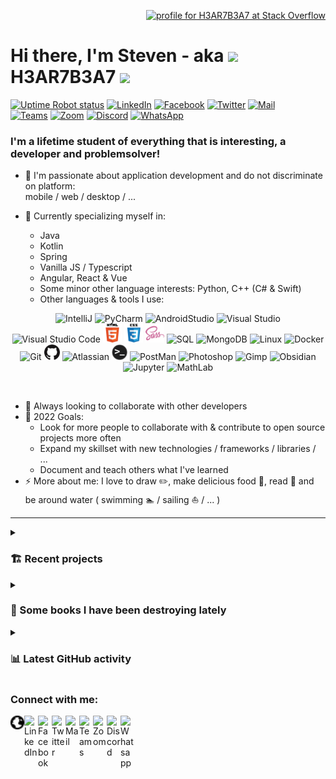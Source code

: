 <p align="right">
<a href="https://stackexchange.com/users/17066586"><img src="https://stackexchange.com/users/flair/17066586.png?theme=dark" width="208" height="58" alt="profile for H3AR7B3A7 at Stack Overflow" title="profile for H3AR7B3A7 at Stack Overflow"></a>
</p>

<h1>Hi there, I'm Steven - aka <img width="20px" src="https://avatars0.githubusercontent.com/u/48164405?s=460&u=8df27165ef4844a868619d36976d785150b39d27&v=4"> H3AR7B3A7 <img width="20px" src="https://avatars0.githubusercontent.com/u/48164405?s=460&u=8df27165ef4844a868619d36976d785150b39d27&v=4"></h1>

[![Uptime Robot status](https://img.shields.io/uptimerobot/status/m786261833-47a772177c1d6fbb9c204565?label=Profile%20Page&style=for-the-badge)](https://h3ar7b3a7.github.io/ProfilePage)
[![LinkedIn](https://img.shields.io/badge/linkedin-%230077B5.svg?&style=for-the-badge&logo=linkedin&logoColor=white)](https://www.linkedin.com/in/developersteven)
[![Facebook](https://img.shields.io/badge/facebook-%231877F2.svg?&style=for-the-badge&logo=facebook&logoColor=white)](https://www.facebook.com/steven.d.powers.3)
[![Twitter](https://img.shields.io/badge/Twitter-1DA1F2?style=for-the-badge&logo=twitter&logoColor=white)](https://twitter.com/H3AR7B3A7)
[![Mail](https://img.shields.io/badge/gmail-D14836?&style=for-the-badge&logo=gmail&logoColor=white)](mailto:steven.d.hondt.sdh@gmail.com)
<br>
[![Teams](https://img.shields.io/badge/Microsoft%20Teams-6264A7?logo=microsoft-teams&logoColor=white&style=for-the-badge)](https://teams.microsoft.com/join/0djomfom3f3n)
[![Zoom](https://img.shields.io/badge/Zoom-2D8CFF?logo=zoom&logoColor=white&style=for-the-badge)](https://us05web.zoom.us/j/4965508526?pwd=Z1FjMWk1L3J0cElzQXhYQ04xY2R4QT09)
[![Discord](https://img.shields.io/badge/discord-%237289DA.svg?&style=for-the-badge&logo=discord&logoColor=white)](https://discord.gg/S8zPqsR)
[![WhatsApp](https://img.shields.io/badge/WHATSAPP-25D366?&style=for-the-badge&logo=whatsapp&logoColor=white)](https://wa.me/0032479318743)


### I'm a lifetime student of everything that is interesting, a developer and problemsolver!

- 💪 I'm passionate about application development and do not discriminate on platform:  
        mobile / web / desktop / ...
- 🌱 Currently specializing myself in:

  - Java
  - Kotlin
  - Spring
  - Vanilla JS / Typescript
  - Angular, React & Vue
  - Some minor other language interests: Python, C++ (C# & Swift)
  - Other languages & tools I use:

<p align="center">
<img alt="IntelliJ" width="30px" src="https://upload.wikimedia.org/wikipedia/commons/9/9c/IntelliJ_IDEA_Icon.svg" />
<img alt="PyCharm" width="30px" src="https://upload.wikimedia.org/wikipedia/commons/1/1d/PyCharm_Icon.svg" />
<img alt="AndroidStudio" width="30px" src="https://upload.wikimedia.org/wikipedia/commons/thumb/6/68/Androidstudio.png/600px-Androidstudio.png" />
<img alt="Visual Studio" width="30px" src="https://upload.wikimedia.org/wikipedia/commons/5/59/Visual_Studio_Icon_2019.svg" />
<img alt="Visual Studio Code" width="30px" src="https://upload.wikimedia.org/wikipedia/commons/9/9a/Visual_Studio_Code_1.35_icon.svg" />
<img alt="HTML5" width="30px" src="https://raw.githubusercontent.com/github/explore/80688e429a7d4ef2fca1e82350fe8e3517d3494d/topics/html/html.png" />
<img alt="CSS3" width="30px" src="https://raw.githubusercontent.com/github/explore/80688e429a7d4ef2fca1e82350fe8e3517d3494d/topics/css/css.png" />
<img alt="Sass" width="30px" src="https://raw.githubusercontent.com/github/explore/80688e429a7d4ef2fca1e82350fe8e3517d3494d/topics/sass/sass.png" />
<img alt="SQL" width="20px" src="https://www.freeiconspng.com/uploads/sql-server-icon-png-29.png" />
<img alt="MongoDB" width="35px" src="https://assets.website-files.com/5fdb8852b1531503a9855d4b/605cc71df349230845450111_MONGO.png" />
<img alt="Linux" width="25px" src="https://upload.wikimedia.org/wikipedia/commons/3/35/Tux.svg" />
<img alt="Docker" width="30px" src="https://clouddayscom.files.wordpress.com/2020/06/docker-logo.png" />
<img alt="Git" width="25px" src="https://iconape.com/wp-content/files/ni/64759/png/git-icon.png" />
<img alt="GitHub" width="25px" src="https://raw.githubusercontent.com/github/explore/78df643247d429f6cc873026c0622819ad797942/topics/github/github.png" />
<img alt="Atlassian" width="25px" src="https://wac-cdn-2.atlassian.com/image/upload/f_auto,q_auto/dam/jcr:89e146b4-642e-41fc-8e65-7848337d7bdd/Atlassian-icon-blue-onecolor@2x.png" />
<img alt="Terminal" width="25px" src="https://raw.githubusercontent.com/github/explore/80688e429a7d4ef2fca1e82350fe8e3517d3494d/topics/terminal/terminal.png" />
<img alt="PostMan" width="25px" src="https://seeklogo.com/images/P/postman-logo-0087CA0D15-seeklogo.com.png" />
<img alt="Photoshop" width="30px" src="https://upload.wikimedia.org/wikipedia/commons/b/be/Adobe_Photoshop_CS6_icon.png" />
<img alt="Gimp" width="30px" src="https://upload.wikimedia.org/wikipedia/commons/5/55/GIMP_Icon.png" />
<img alt="Obsidian" width="30px" src="https://papierlos-studieren.net/wp-content/uploads/2020/08/logo-fat-discord-666x525.png" />
<img alt="Jupyter" width="25px" src="https://upload.wikimedia.org/wikipedia/commons/thumb/3/38/Jupyter_logo.svg/44px-Jupyter_logo.svg.png" />
<img alt="MathLab" width="30px" src="https://upload.wikimedia.org/wikipedia/commons/thumb/2/21/Matlab_Logo.png/667px-Matlab_Logo.png" />
</p>
<br>

- 👯 Always looking to collaborate with other developers
- 🥅 2022 Goals:
  - Look for more people to collaborate with & contribute to open source projects more often
  - Expand my skillset with new technologies / frameworks / libraries / ...
  - Document and teach others what I've learned
- ⚡ More about me: I love to draw ✏️, make delicious food 🍴, read 📕 and be around water ( swimming 🏊 / sailing ⛵ / ... )

---

<details>
  <summary><h3>🏗️ Recent projects</h3></summary>
  <ul>
    <li>
      <a href="https://github.com/H3AR7B3A7/ChromeExtension">Chrome Extension</a>
    </li>
    <li>
      Small examples on my <a href="https://stackblitz.com/@H3AR7B3A7">StackBlitz Account</a> to explain some concepts to people on StackOverflow
    </li>
    <li>
      Hospital VOIP Solutions (NUCLeUS): a Java Spring - Angular stack (Private Repo)
    </li>
    <li>
      Driving School Management Software (PointHR): a Java Spring - Vue stack (Private Repo)
    </li>
    <li>
      TodoList Application: a Java Spring - Angular stack (Private Repo)
    </li>
    <li>
      <a href="https://github.com/H3AR7B3A7/ContactManagerBackend">ContactManagerBackend</a>
    </li>
    <li>
      <a href="https://github.com/H3AR7B3A7/ChessClock">Chess Clock for Android in Kotlin with UI testing</a>
    </li>
    <li>
      <a href="https://github.com/H3AR7B3A7/RNGesus">On screen RNG with JavaFX for streamers and giveaways</a>
    </li>
    <li>
      <a href="https://github.com/H3AR7B3A7/TjEnterprise-pet-store">Pet store webshop with Spring boot connected to SQL database</a>
    </li>
    <li>
      <a href="https://github.com/H3AR7B3A7/CoronaTracker">Spring boot web service tracking corona data from a CSV</a>
    </li>
    <li>
      <a href="https://github.com/H3AR7B3A7/EndTermAndroidProject">Android app showing comic art locations on a Google map in Java</a>
    </li>
    <li>
      <a href="https://github.com/H3AR7B3A7/JavaSnake">Snake in Java</a>
    </li>
    <li>
      <a href="https://github.com/H3AR7B3A7/SpaceInvaders">Space Invaders in Python</a>
    </li>
    <li>
      <a href="https://github.com/H3AR7B3A7/ProfilePage">My profile page</a>
    </li>
  </ul>
</details>

<details>
  <summary><h3>📕 Some books I have been destroying lately</h3></summary>
  <ul>
    <li>The User Experience Team of One - Leah Buley</li>
    <li>Java coding problems - L. Anghel</li>
    <li>Effective Java - J. Bloch</li>
    <li>OCP Study Guide - J. Boyarsky, S. Selikoff (EXAM 1Z0-815, 1Z0-816 & 1Z0-817)</li>
    <li>Spring 5.0 Cookbook - S. John C. Tragura</li>
    <li>Java Design Patterns - Vaskaran Sarcar</li>
    <li>Pro Spring 5 - L. Cosmina, R. Harrop, C. Schaefer, C. Ho</li>
    <li>Spring Boot in Action - C. Walls</li>
    <li>Thinking in Java - B. Eckel</li>
    <li>Domain Driven Design - E. Evans</li>
    <li>Clean Code - R.C. Martin</li>
    <li>Agile Project Management for dummies - Mark C. Layton, Steven J. Ostermiller</li>
    <li>Scrum for dummies - M. C. Layton, D. Morrow</li>
    <li>Beginning programming with C++ for dummies - S. R. Davis</li>
    <li>Learning Angular 3d ed. - A. Bampakos , P. Deeleman</li>
  </ul>
</details>

<details>
  <summary><h3>📊 Latest GitHub activity</h3></summary>
  <ul>
          <li>💪 Fixed 3 bugs <a href="https://github.com/Mrjsaw/ChessClock/pull/27">#27</a> in <a href="https://github.com/Mrjsaw/ChessClock">Mrjsaw/ChessClock</a></li>
    <li>💪 Fixed the 'Translation Editor' that didn't work because of faulty file structure <a href="https://github.com/sylvek/itracing2/pull/146">#146</a> in <a href="https://github.com/sylvek/itracing2">sylvek/itracing2</a></li>
    <li>📝 Creating and sharing documentation on different subjects:</li>
    <details style="padding-left: 1rem;">
      <summary>Click here for examples.</summary>
      <ul>
        <li>Aggregating Notes in Obsidian: <a href="https://github.com/H3AR7B3A7/SecondBrain">SecondBrain</a></li>
        <li>Best Practices: <a href="https://github.com/H3AR7B3A7/BestPractices">BestPractices</a></li>
        <li>Java Certification: <a href="https://github.com/H3AR7B3A7/CertificationPractice">CertificationPractice</a></li>
        <li>Java Design Patterns: <a href="https://github.com/H3AR7B3A7/DesignPatterns">DesignPatterns</a></li>
        <li>Docker & Kubernetes: <a href="https://github.com/H3AR7B3A7/DockerAndKubernetes">DockerAndKubernetes</a></li>
        <li>Windows Terminal & Powershell: <a href="https://github.com/H3AR7B3A7/WindowsTerminalAndPowershell">WindowsTerminalAndPowershell</a></li>
        <li>Linux Terminal & Bash: <a href="https://github.com/H3AR7B3A7/LinuxTerminalAndBash">LinuxTerminalAndBash</a></li>
      </ul>
    </details>
    <li>🎓 Created a lot of repositories to learn about different subjects:</li>
    <details style="padding-left: 1rem;">
      <summary>Click here for examples.</summary>
      <ul>
        <li>Spring Boot: <a href="https://github.com/H3AR7B3A7/MoreSpringCourses">MoreSpringCourses</a></li>
        <li>CSS: <a href="https://github.com/H3AR7B3A7/EarlyStylingProjects">EarlyStylingProjects</a></li>
        <li>Various Libraries/Technologies: <a href="https://github.com/H3AR7B3A7/ExploringSomeTechnologies">ExploringSomeTechnologies</a></li>
        <li>Angular: <a href="https://github.com/H3AR7B3A7/EarlyAngularProjects">EarlyAngularProjects</a></li>
        <li>React: <a href="https://github.com/H3AR7B3A7/EarlyReactProjects">EarlyReactProjects</a></li>
        <li>Vue: <a href="https://github.com/H3AR7B3A7/EarlyVueProjects">EarlyVueProjects</a></li>
        <li>GWT: <a href="https://github.com/H3AR7B3A7/EarlyGwtProjects">EarlyGwtProjects</a></li>
        <li>Spring Web: <a href="https://github.com/H3AR7B3A7/SpringMVC">SpringMVC</a>, <a href="https://github.com/H3AR7B3A7/SpringServletStackXml">SpringServletStackXml</a> & <a href="https://github.com/H3AR7B3A7/SpringServletStackCode">SpringServletStackCode</a></li>
        <li>Spring security, Angular front-end & more: <a href="https://github.com/H3AR7B3A7/SpringCourses">SpringCourses</a></li>
        <li>OOP: <a href="https://github.com/H3AR7B3A7/CardDeck">CardDeck</a></li>
        <li>Jupyter Lab & Notebooks: <a href="https://github.com/H3AR7B3A7/ExploringJupyterLab">ExploringJupyterLab</a></li>
        <li>Vanilla Javascript: <a href="https://github.com/H3AR7B3A7/JSProjects">JSProjects</a></li>
        <li>PyGame: <a href="https://github.com/H3AR7B3A7/SpaceInvaders">SpaceInvaders</a></li>
        <li>Java I/O: <a href="https://github.com/H3AR7B3A7/AutomatedPitchMailer">AutomatedPitchMailer</a></li>
        <li>...</li>
      </ul>
    </details>
    <li>🌐 Created some example web application hosted on Heroku (only available first half of the month):</li>
    <details style="padding-left: 1rem;">
      <summary>Click here for examples.</summary>
      <ul>
        <li>Conference CRUD service, using Java & Spring Boot: <a href="https://conf-spring.herokuapp.com/swagger-ui/index.html?configUrl=/v3/api-docs/swagger-config">here</a></li>
        <li>Contact list app, using Ruby on Rails: <a href="https://efriends.herokuapp.com/">here</a></li>
        <li>Product manager app, using Python & Django: <a href="https://exampledjango.herokuapp.com/">here</a></li>
      </ul>
    </details>
  </ul>
</details>


### Connect with me:

[<img align="left" alt="ProfilePage" width="22px" src="https://raw.githubusercontent.com/iconic/open-iconic/master/svg/globe.svg" />](https://h3ar7b3a7.github.io/ProfilePage)
[<img align="left" alt="LinkedIn" width="22px" src="https://cdn.jsdelivr.net/npm/simple-icons@v3/icons/linkedin.svg" />](https://www.linkedin.com/in/developersteven)
[<img align="left" alt="Facebook" width="22px" src="https://cdn.jsdelivr.net/npm/simple-icons@3.12.1/icons/facebook.svg" />](https://www.facebook.com/steven.d.powers.3)
[<img align="left" alt="Twitter" width="22px" src="https://cdn.jsdelivr.net/npm/simple-icons@3.13.0/icons/twitter.svg" />](https://twitter.com/H3AR7B3A7)
[<img align="left" alt="Mail" width="22px" src="https://cdn.jsdelivr.net/npm/simple-icons@3.12.1/icons/mail-dot-ru.svg" />](mailto:steven.d.hondt.sdh@gmail.com)
[<img align="left" alt="Teams" width="22px" src="https://cdn.jsdelivr.net/npm/simple-icons@3.12.1/icons/microsoftteams.svg" />](https://teams.microsoft.com/join/0djomfom3f3n)
[<img align="left" alt="Zoom" width="22px" src="https://cdn.icon-icons.com/icons2/2428/PNG/512/zoom_black_logo_icon_147040.png" />](https://us05web.zoom.us/j/4965508526?pwd=Z1FjMWk1L3J0cElzQXhYQ04xY2R4QT09)
[<img align="left" alt="Discord" width="22px" src="https://cdn.jsdelivr.net/npm/simple-icons@3.12.1/icons/discord.svg" />](https://discord.gg/S8zPqsR)
[<img align="left" alt="Whatsapp" width="22px" src="https://cdn.jsdelivr.net/npm/simple-icons@3.13.0/icons/whatsapp.svg" />](https://wa.me/0032479318743)

